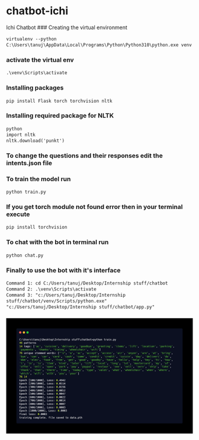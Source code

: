 # chatbot-ichi
Ichi Chatbot ### Creating the virtual environment
```
virtualenv --python C:\Users\tanuj\AppData\Local\Programs\Python\Python310\python.exe venv
```
### activate the virtual env
```
.\venv\Scripts\activate
```
### Installing packages
``` 
pip install Flask torch torchvision nltk
```
### Installing required package for NLTK
```
python
import nltk
nltk.download('punkt')
```
### To change the questions and their responses edit the intents.json file
### To train the model run
```
python train.py
```
### If you get torch module not found error then in your terminal execute
```
pip install torchvision 
```
### To chat with the bot in terminal run
```
python chat.py
```
### Finally to use the bot with it's interface
```
Command 1: cd C:/Users/tanuj/Desktop/Internship stuff/chatbot
Command 2: .\venv\Scripts\activate
Command 3: "c:/Users/tanuj/Desktop/Internship stuff/chatbot/venv/Scripts/python.exe" "c:/Users/tanuj/Desktop/Internship stuff/chatbot/app.py"
```

<h3 align="center"><img src="https://raw.githubusercontent.com/tanujdargan/chatbot-ichi/main/assets/terminal-training.png?token=GHSAT0AAAAAABSBHTQNLIASVXQZF72JGE6OYWIA5QQ" width="800px"></h3>
